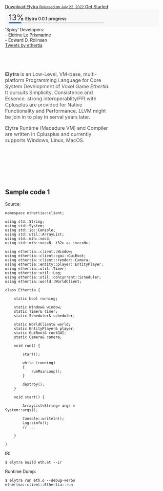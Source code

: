 
<div class="float-end" style="margin-top: 120px;">

<a class="d-block btn btn-primary px-5 py-3 " href="/docs/getting_started/hello_world">
    Download Elytra
    <small class="d-block mt-1">Released on July 22, 2022</small>
</a>

<a class="d-block btn btn-primary px-5 py-3 mt-3" href="/docs/getting_started/hello_world">
    Get Started
</a>

<div class="mt-3 rounded border" style="background: #f8f8f8; padding: 12px">
    <span style="font-size: 25px; margin-top: 3px" class="float-end me-1">13%</span>
    <span style="font-weight: 500;">Elytra 0.0.1 progress</span>
    <div style="display:inline-block; width: 65%;background: #ddd">
        <div style="height: 4px; width: 13%; background: #0071e3"></div>
    </div>
</div>

<div class="mt-3 text-muted" style="font-size: 14px">
    <span class="fs-small">'Spicy' Developers: </span><br>
    - <a href="https://elytra.dev/~pris" class="text-muted text-decoration-none">Eldrine Le Prismarine</a><br>
    - Edward D. Rolinsen<br>
</div>

<!--div class="mt-5">
<p class="fw-semibold mb-2">Release 0.0.1 <small>on Jun 18, 2022</small></p>
<span class="fs-small">- ffi interop with cplusplus.</span>
</div-->

<div class="mt-5">
    <a class="twitter-timeline" href="//twitter.com/ethertia?ref_src=twsrc%5Etfw" style="width: 200px;">Tweets by ethertia</a>
</div>

</div>

<div markdown="1" style="width: 68%">

<div markdown="1" style="font-size: 16px; margin-top: 76px; color: #4d4d4d; "> 

<b class="text-black">Elytra</b> is an Low-Level, VM-base, multi-platform Programming Language for Core System Development of Voxel Game _Ethertia_.  
It pursuits Simplicity, Consistence and Essence. strong interoperablity/FFI with Cplusplus are provided for Native Functionality and Performance. LLVM might be join in to play in serval years later.

Elytra Runtime (Macedure VM) and Compiler are written in Cplusplus and currently supports Windows, Linux, MacOS.

<!--Elytra is licenced under the zlib/libpng license., and is developing & maintaining by Eldrine Le Prismarine, Edward D. Rolinsen, et, al. and the Community.-->

</div>

<br><br><br><br><br><br>

## Sample code 1
Source:
```
namespace ethertia::client;

using std::String;
using std::System;
using std::io::Console;
using std::util::ArrayList;
using std::mth::vec3;
using std::mth::vec<N, i32> as ivec<N>;

using ethertia::client::Window;
using ethertia::client::gui::GuiRoot;
using ethertia::client::render::Camera;
using ethertia::entity::player::EntityPlayer;
using ethertia::util::Timer;
using ethertia::util::Log;
using ethertia::util::concurrent::Scheduler;
using ethertia::world::WorldClient;

class Ethertia {

    static bool running;
    
    static Window& window;
    static Timer& timer;
    static Scheduler& scheduler;
    
    static WorldClient& world;
    static EntityPlayer& player;
    static GuiRoot& rootGUI;
    static Camera& camera;
    
    void run() {
        
        start();
        
        while (running) 
        {
            runMainLoop();
        }
        
        destroy();
    }
    
    void start() {
    
        ArrayList<String> args = System::args();
        
        Console::writeln();
        Log::info();
        // ...
    
    }

}
```
IR:
```
$ elytra build eth.et --ir
```
Runtime Dump:
```
$ elytra run eth.o --debug-verbo ethertoa::client::Ethertia::run

```

</div>


<!--p class="pt-5 mb-1" style="font-size: 48px">Pursuit of Simplicity</p>
<p>我们想创建出 有意识 清楚 简单 一致的程序</p-->
